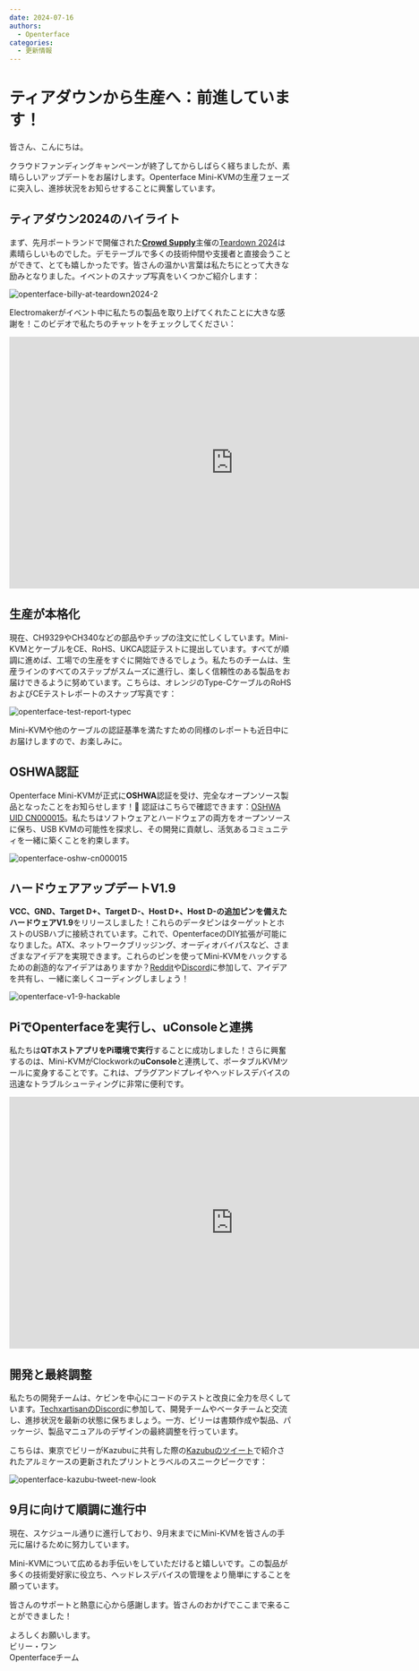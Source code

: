 ```yaml
---
date: 2024-07-16
authors:
  - Openterface
categories:
  - 更新情報
---
```


# ティアダウンから生産へ：前進しています！

皆さん、こんにちは。

クラウドファンディングキャンペーンが終了してからしばらく経ちましたが、素晴らしいアップデートをお届けします。Openterface Mini-KVMの生産フェーズに突入し、進捗状況をお知らせすることに興奮しています。

## ティアダウン2024のハイライト

まず、先月ポートランドで開催された[**Crowd Supply**](https://www.crowdsupply.com/teardown/portland-2024)主催の[Teardown 2024](https://x.com/TechxArtisan/status/1810619822948090092)は素晴らしいものでした。デモテーブルで多くの技術仲間や支援者と直接会うことができて、とても嬉しかったです。皆さんの温かい言葉は私たちにとって大きな励みとなりました。イベントのスナップ写真をいくつかご紹介します：

![openterface-billy-at-teardown2024-2](https://www.crowdsupply.com/img/f0a2/16c34150-c59a-40d0-ab77-7c5dada8f0a2/openterface-billy-at-teardown2024-2_jpg_gallery-lg.jpg)

Electromakerがイベント中に私たちの製品を取り上げてくれたことに大きな感謝を！このビデオで私たちのチャットをチェックしてください：

<iframe width="800" height="450" src="https://www.youtube.com/embed/K0EuMSQEwKo" title="YouTube video player" frameborder="0" allow="accelerometer; autoplay; clipboard-write; encrypted-media; gyroscope; picture-in-picture; web-share" allowfullscreen></iframe>

## 生産が本格化

現在、CH9329やCH340などの部品やチップの注文に忙しくしています。Mini-KVMとケーブルをCE、RoHS、UKCA認証テストに提出しています。すべてが順調に進めば、工場での生産をすぐに開始できるでしょう。私たちのチームは、生産ラインのすべてのステップがスムーズに進行し、楽しく信頼性のある製品をお届けできるように努めています。こちらは、オレンジのType-CケーブルのRoHSおよびCEテストレポートのスナップ写真です：

![openterface-test-report-typec](https://www.crowdsupply.com/img/8d57/cd1d5f8e-820b-40c2-b758-1f075e2e8d57/openterface-test-report-typec_jpg_gallery-lg.jpg)

Mini-KVMや他のケーブルの認証基準を満たすための同様のレポートも近日中にお届けしますので、お楽しみに。

## OSHWA認証

Openterface Mini-KVMが正式に**OSHWA**認証を受け、完全なオープンソース製品となったことをお知らせします！🥳 認証はこちらで確認できます：[OSHWA UID CN000015](https://certification.oshwa.org/cn000015.html)。私たちはソフトウェアとハードウェアの両方をオープンソースに保ち、USB KVMの可能性を探求し、その開発に貢献し、活気あるコミュニティを一緒に築くことを約束します。

![openterface-oshw-cn000015](https://www.crowdsupply.com/img/925a/fbf33f8d-0c0d-405e-bb34-6e0038c9925a/openterface-oshw-cn000015_jpg_md-xl.jpg)

## ハードウェアアップデートV1.9

**VCC、GND、Target D+、Target D-、Host D+、Host D-**の追加ピンを備えた**ハードウェアV1.9**をリリースしました！これらのデータピンはターゲットとホストのUSBハブに接続されています。これで、OpenterfaceのDIY拡張が可能になりました。ATX、ネットワークブリッジング、オーディオバイパスなど、さまざまなアイデアを実現できます。これらのピンを使ってMini-KVMをハックするための創造的なアイデアはありますか？[Reddit](/reddit)や[Discord](/discord)に参加して、アイデアを共有し、一緒に楽しくコーディングしましょう！

![openterface-v1-9-hackable](https://www.crowdsupply.com/img/caf8/7b5bb696-2342-487a-b0e8-aa137e6dcaf8/openterface-v1-9-hackable_jpg_md-xl.jpg)

## PiでOpenterfaceを実行し、uConsoleと連携

私たちは**QTホストアプリをPi環境で実行**することに成功しました！さらに興奮するのは、Mini-KVMがClockworkの**uConsole**と連携して、ポータブルKVMツールに変身することです。これは、プラグアンドプレイやヘッドレスデバイスの迅速なトラブルシューティングに非常に便利です。

<iframe width="800" height="450" src="https://www.youtube.com/embed/n7k_FwgM9kA" title="YouTube video player" frameborder="0" allow="accelerometer; autoplay; clipboard-write; encrypted-media; gyroscope; picture-in-picture; web-share" allowfullscreen></iframe>

## 開発と最終調整

私たちの開発チームは、ケビンを中心にコードのテストと改良に全力を尽くしています。[TechxartisanのDiscord](/discord)に参加して、開発チームやベータチームと交流し、進捗状況を最新の状態に保ちましょう。一方、ビリーは書類作成や製品、パッケージ、製品マニュアルのデザインの最終調整を行っています。

こちらは、東京でビリーがKazubuに共有した際の[Kazubuのツイート](https://x.com/_kazubu/status/1803442407800971612)で紹介されたアルミケースの更新されたプリントとラベルのスニークピークです：

![openterface-kazubu-tweet-new-look](https://www.crowdsupply.com/img/a680/71cdf2d7-27a3-4b93-8271-b3e82229a680/openterface-kazubu-tweet-new-look_jpg_md-xl.jpg)

## 9月に向けて順調に進行中

現在、スケジュール通りに進行しており、9月末までにMini-KVMを皆さんの手元に届けるために努力しています。

Mini-KVMについて広めるお手伝いをしていただけると嬉しいです。この製品が多くの技術愛好家に役立ち、ヘッドレスデバイスの管理をより簡単にすることを願っています。

皆さんのサポートと熱意に心から感謝します。皆さんのおかげでここまで来ることができました！

よろしくお願いします。  
ビリー・ワン  
Openterfaceチーム

